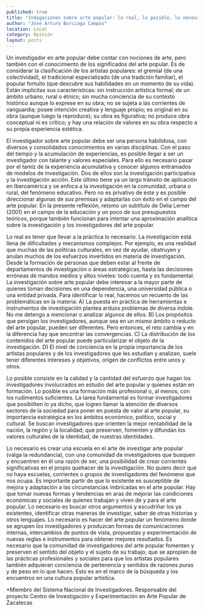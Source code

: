 ```yaml
---
published: true
title: "Indagaciones sobre arte popular: lo real, lo posible, lo necesario"
author: "José Arturo Burciaga Campos"
location: Local
category: Opinión
layout: posts
---
```


Un investigador en arte popular debe contar con nociones de arte, pero también con el conocimiento de los significados del arte popular. Es de considerar la clasificación de los artistas populares: el gremial (de una colectividad), el tradicional especializado (de una tradición familiar), el popular fortuito (que descubre sus habilidades en un momento de su vida). Están implícitas sus características: sin instrucción artística formal; de un ámbito urbano, rural o étnico; sin mucha conciencia de su contexto histórico aunque lo exprese en su obra; no se sujeta a las corrientes de vanguardia; posee intención creativa y lenguaje propio; es original en su obra (aunque luego la reproduce); su obra es figurativa; no produce obra conceptual ni es crítico; y hay una relación de valores en su obra respecto a su propia experiencia estética.

El investigador sobre arte popular debe ser una persona habilidosa, con diversos y consolidados conocimientos en varias disciplinas. Con el paso del tiempo y la acumulación de experiencias, es posible llegar a ser un investigador con talante y valores especiales. Para ello es necesario pasar por el tamiz de la experiencia acumulativa y conocer algunos entramados de modelos de investigación. Dos de ellos son la investigación participativa y la investigación acción. Este último tiene ya un largo tránsito de aplicación en Iberoamérica y se enfoca a la investigación en la comunidad, urbana o rural, del fenómeno educativo. Pero no es privativo de éste y es posible direccionar algunas de sus premisas y adaptarlas con éxito en el campo del arte popular. 
En la presente reflexión, retomo un subtítulo de Delia Lerner (2001)  en el campo de la educación y un poco de sus presupuestos teóricos, porque también funcionan para intentar una aproximación analítica sobre la investigación y los investigadores del arte popular.

Lo real es tener que llevar a la práctica lo necesario. La investigación está llena de dificultades y mecanismos complejos. Por ejemplo, es una realidad que muchas de las políticas culturales, en vez de ayudar, obstruyen y anulan muchos de los esfuerzos invertidos en materia de investigación. Desde la formación de personas que deben estar al frente de departamentos de investigación o áreas estratégicas, hasta las decisiones erróneas de mandos medios y altos niveles: todo cuenta y es fundamental. La investigación sobre arte popular debe interesar a la mayor parte de quienes toman decisiones en una dependencia, una universidad pública o una entidad privada. Para identificar lo real, hacemos un recuento de las problemáticas en la materia: A) La puesta en práctica de herramientas e instrumentos de investigación plantea arduos problemas de diversa índole. No me detengo a mencionar o analizar algunos de ellos. B) Los propósitos que persigan los investigadores, aunque sea en un mismo ámbito o reducto del arte popular, pueden ser diferentes. Pero entonces, el reto cambia y en la diferencia hay que encontrar las convergencias. C) La distribución de los contenidos del arte popular  puede particularizar el objeto de la investigación. D) El nivel de conciencia en la propia importancia de los artistas populares y de los investigadores que les estudian y analizan, suele tener diferentes intereses y objetivos, origen de conflictos entre unos y otros.

Lo posible consiste en la calidad y la cantidad del esfuerzo que hagan los investigadores involucrados en estudio del arte popular y quienes están en formación. Lo posible es una formación más profesional o, al menos, con los rudimentos suficientes. La tarea fundamental es formar investigadores que posibiliten lo ya dicho, que logren llamar la atención de diversos sectores de la sociedad para poner en puesta de valor al arte popular, su importancia estratégica en los ámbitos económico, político, social y cultural. Se buscan investigadores que orienten la mejor rentabilidad de la nación, la  región y la localidad; que preserven, fomenten y difundan los valores culturales de la identidad, de nuestras identidades.  

Lo necesario  es crear una escuela en el arte de investigar arte popular (valga la redundancia), con una comunidad de investigadores que busquen y encuentren en él una razón de ser, una posibilidad de crear corrientes significativas en el propio quehacer de la investigación. No quiero decir que no haya escuelas, corrientes o grupos de investigadores del fenómeno que nos ocupa. Es importante partir de que lo existente es susceptible de mejora y adaptación a las circunstancias imbricadas en el arte popular. Hay que tomar nuevas formas  y tendencias en aras de mejorar las condiciones económicas y sociales de quienes trabajan y viven de y para el arte popular. Lo necesario es buscar otros argumentos y escudriñar los ya existentes, identificar otras maneras de investigar, saber de otras historias y otros  lenguajes. Lo necesario es hacer del arte popular un fenómeno donde se agrupen los investigadores y produzcan formas de comunicaciones internas, intercambios de puntos de vista, propuestas y experimentación de nuevas reglas e instrumentos para obtener mejores resultados. Es necesario que la comunidad de investigadores del arte popular fomenten y preserven el sentido del objeto y el sujeto de su trabajo, que se apropien de las prácticas profesionales y sociales para que los artistas populares también adquieran conciencia de pertenencia y sentidos de razones puras y de peso en lo que hacen. Esto es en el marco de la búsqueda y los encuentros en una cultura popular artística. 

*Miembro del Sistema Nacional de Investigadores. 
Responsable del proyecto Centro de Investigación y 
Experimentación en Arte Popular de Zacatecas
